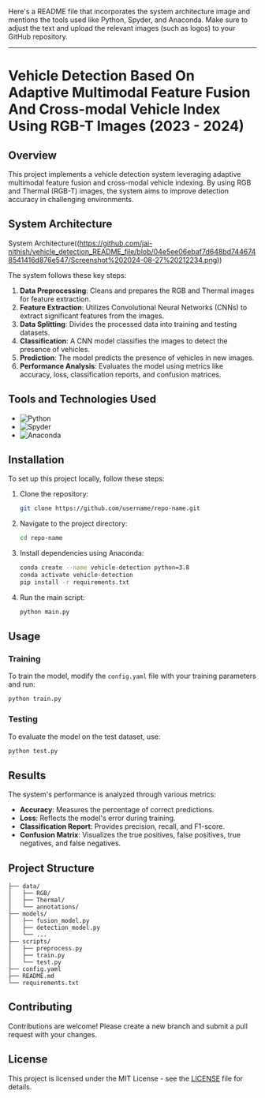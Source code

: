 Here's a README file that incorporates the system architecture image and mentions the tools used like Python, Spyder, and Anaconda. Make sure to adjust the text and upload the relevant images (such as logos) to your GitHub repository.

---

# Vehicle Detection Based On Adaptive Multimodal Feature Fusion And Cross-modal Vehicle Index Using RGB-T Images (2023 - 2024)

## Overview

This project implements a vehicle detection system leveraging adaptive multimodal feature fusion and cross-modal vehicle indexing. By using RGB and Thermal (RGB-T) images, the system aims to improve detection accuracy in challenging environments.

## System Architecture
System Architecture((https://github.com/jai-nithish/vehicle_detection_README_file/blob/04e5ee06ebaf7d648bd7446748541416d876e547/Screenshot%202024-08-27%20212234.png))

The system follows these key steps:

1. **Data Preprocessing**: Cleans and prepares the RGB and Thermal images for feature extraction.
2. **Feature Extraction**: Utilizes Convolutional Neural Networks (CNNs) to extract significant features from the images.
3. **Data Splitting**: Divides the processed data into training and testing datasets.
4. **Classification**: A CNN model classifies the images to detect the presence of vehicles.
5. **Prediction**: The model predicts the presence of vehicles in new images.
6. **Performance Analysis**: Evaluates the model using metrics like accuracy, loss, classification reports, and confusion matrices.

## Tools and Technologies Used

- ![Python](https://img.shields.io/badge/-Python-3776AB?style=flat-square&logo=python&logoColor=white)
- ![Spyder](https://img.shields.io/badge/-Spyder-FF0000?style=flat-square&logo=spyder-ide&logoColor=white)
- ![Anaconda](https://img.shields.io/badge/-Anaconda-44A833?style=flat-square&logo=anaconda&logoColor=white)

## Installation

To set up this project locally, follow these steps:

1. Clone the repository:
   ```bash
   git clone https://github.com/username/repo-name.git
   ```

2. Navigate to the project directory:
   ```bash
   cd repo-name
   ```

3. Install dependencies using Anaconda:
   ```bash
   conda create --name vehicle-detection python=3.8
   conda activate vehicle-detection
   pip install -r requirements.txt
   ```

4. Run the main script:
   ```bash
   python main.py
   ```

## Usage

### Training

To train the model, modify the `config.yaml` file with your training parameters and run:
```bash
python train.py
```

### Testing

To evaluate the model on the test dataset, use:
```bash
python test.py
```

## Results

The system's performance is analyzed through various metrics:
- **Accuracy**: Measures the percentage of correct predictions.
- **Loss**: Reflects the model's error during training.
- **Classification Report**: Provides precision, recall, and F1-score.
- **Confusion Matrix**: Visualizes the true positives, false positives, true negatives, and false negatives.

## Project Structure

```
├── data/
│   ├── RGB/
│   ├── Thermal/
│   └── annotations/
├── models/
│   ├── fusion_model.py
│   ├── detection_model.py
│   └── ...
├── scripts/
│   ├── preprocess.py
│   ├── train.py
│   └── test.py
├── config.yaml
├── README.md
└── requirements.txt
```

## Contributing

Contributions are welcome! Please create a new branch and submit a pull request with your changes.

## License

This project is licensed under the MIT License - see the [LICENSE](LICENSE) file for details.

